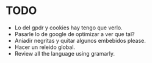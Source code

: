 TODO
====
- Lo del gpdr y cookies hay tengo que verlo.
- Pasarle lo de google de optimizar a ver que tal?
- Aniadir negritas y quitar algunos embebidos please.
- Hacer un releido global.
- Review all the language using gramarly.

